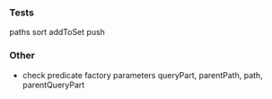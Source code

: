 ### Tests
paths
sort
addToSet
push

### Other
* check predicate factory parameters queryPart, parentPath, path, parentQueryPart
